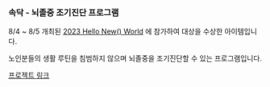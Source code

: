 ### 속닥 - 뇌졸중 조기진단 프로그램

8/4 ~ 8/5 개최된 [2023 Hello New() World](http://hellonewworld.co.kr/) 에 참가하여 대상을 수상한 아이템입니다.

노인분들의 생활 루틴을 침범하지 않으며 뇌졸중을 조기진단할 수 있는 프로그램입니다.

[프로젝트 링크](https://chaewonhuh.notion.site/b976bb6f84c34166a11582961dc8fc9e?pvs=4)
